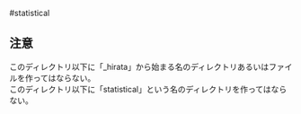 #statistical

## 注意
このディレクトリ以下に「_hirata」から始まる名のディレクトリあるいはファイルを作ってはならない。  
このディレクトリ以下に「statistical」という名のディレクトリを作ってはならない。